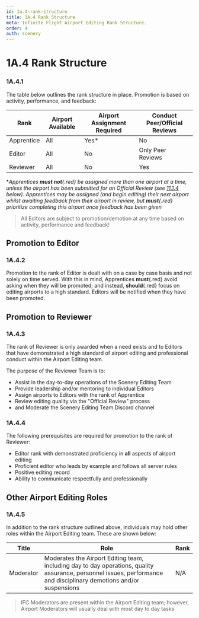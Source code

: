 ```yaml
---
id: 1a.4-rank-structure
title: 1A.4 Rank Structure
meta: Infinite Flight Airport Editing Rank Structure.
order: 4
auth: scenery
---
```


# 1A.4  Rank Structure

 

### 1A.4.1    

The table below outlines the rank structure in place. Promotion is based on activity, performance, and feedback:

 

| Rank       | Airport Available | Airport Assignment Required | Conduct Peer/Official Reviews |
| ---------- | ----------------- | --------------------------- | ----------------------------- |
| Apprentice | All               | Yes*                        | No                            |
| Editor     | All               | No                          | Only Peer Reviews             |
| Reviewer   | All               | No                          | Yes                           |

**Apprentices **must not**{.red} be assigned more than one airport at a time, unless the airport has been submitted for an Official Review *(see [11.1.4](/guide/scenery-editor-manual/11.-review-and-release/11.1-review-and-release-process%202#11.1.4) below)*. Apprentices may be assigned (and begin editing) their next airport whilst awaiting feedback from their airport in review, but **must**{.red} prioritize completing this airport once feedback has been given*



> All Editors are subject to promotion/demotion at any time based on activity, performance and feedback!



## Promotion to Editor

### 1A.4.2

Promotion to the rank of Editor is dealt with on a case by case basis and not solely on time served. With this in mind, Apprentices **must**{.red} avoid asking when they will be promoted; and instead, **should**{.red} focus on editing airports to a high standard. Editors will be notified when they have been promoted.



## Promotion to Reviewer 

### 1A.4.3

The rank of Reviewer is only awarded when a need exists and to Editors that have demonstrated a high standard of airport editing and professional conduct within the Airport Editing team.



The purpose of the Reviewer Team is to:

- Assist in the day-to-day operations of the Scenery Editing Team
- Provide leadership and/or mentoring to individual Editors
- Assign airports to Editors with the rank of Apprentice 
- Review editing quality via the "Official Review" process
- and Moderate the Scenery Editing Team Discord channel



### 1A.4.4

The following prerequisites are required for promotion to the rank of Reviewer:



- Editor rank with demonstrated proficiency in **all** aspects of airport editing
- Proficient editor who leads by example and follows all server rules
- Positive editing record
- Ability to communicate respectfully and professionally



## Other Airport Editing Roles

### 1A.4.5

In addition to the rank structure outlined above, individuals may hold other roles within the Airport Editing team. These are shown below:



| Title     | Role                                                         | Rank |
| --------- | ------------------------------------------------------------ | ---- |
| Moderator | Moderates the Airport Editing team, including day to day operations, quality assurance, personnel issues, performance and disciplinary demotions and/or suspensions | N/A  |



> IFC Moderators are present within the Airport Editing team; however, Airport Moderators will usually deal with most day to day tasks